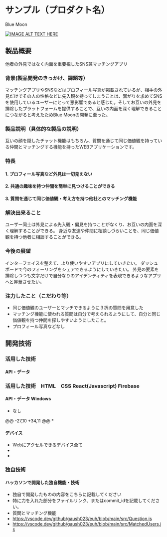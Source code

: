 # サンプル（プロダクト名）
Blue Moon

[![IMAGE ALT TEXT HERE](https://jphacks.com/wp-content/uploads/2024/07/JPHACKS2024_ogp.jpg)](https://www.youtube.com/watch?v=DZXUkEj-CSI)

## 製品概要
他者の外見ではなく内面を重要視したSNS兼マッチングアプリ

### 背景(製品開発のきっかけ、課題等）
マッチングアプリやSNSなどはプロフィール写真が掲載されているが、相手の外見だけでその人の性格などに先入観を持ってしまうことは、繋がりを求めてSNSを使用しているユーザーにとって悪影響であると感じた。そしてお互いの外見を排除したプラットフォームを提供することで、互いの内面を深く理解できることにつながると考えたためBlue Moonの開発に至った。

### 製品説明（具体的な製品の説明）
互いの顔を隠したチャット機能はもちろん、質問を通じて同じ価値観を持っている仲間とマッチングする機能を持ったWEBアプリケーションです。
### 特長
#### 1. プロフィール写真など外見は一切見えない
#### 2. 共通の趣味を持つ仲間を簡単に見つけることができる
#### 3. 質問を通じて同じ価値観・考え方を持つ他社とのマッチング機能

### 解決出来ること
ユーザー同士は外見による先入観・偏見を持つことがなくり、お互いの内面を深く理解することができる。
身近な友達や仲間に相談しづらいことを、同じ価値観を持つ他者に相談することができる。

### 今後の展望
インターフェイスを整えて、より使いやすいアプリにしていきたい。
ダッシュボードで今のフィーリングをシェアできるようにしていきたい。
外見の要素を排除しつつも文字だけで自分なりのアイデンティティを表現できるようなアプリへと昇華させたい。

### 注力したこと（こだわり等）
* 同じ価値観のユーザーとマッチできるように３択の質問を用意した
* マッチング機能に使われる質問は自分で考えられるようにして、自分と同じ価値観を持つ仲間を探しやすいようにしたこと。
* プロフィール写真などなし

## 開発技術
### 活用した技術
#### API・データ
### 活用した技術　HTML　CSS React(Javascript) Firebase
#### API・データ Windows
*  なし

@@ -27,10 +34,11 @@
* 

#### デバイス
* Webにアクセルできるデバイス全て
* 
* 

### 独自技術
#### ハッカソンで開発した独自機能・技術
* 独自で開発したものの内容をこちらに記載してください
* 特に力を入れた部分をファイルリンク、またはcommit_idを記載してください。
* 質問とマッチング機能
* https://vscode.dev/github/gaush023/euh/blob/main/src/Question.js
* https://vscode.dev/github/gaush023/euh/blob/main/src/MatchedUsers.js
